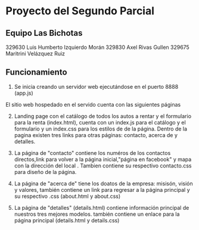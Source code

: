 # Proyecto del Segundo Parcial
## Equipo Las Bichotas
329630 Luis Humberto Izquierdo Morán
329830 Axel Rivas Gullen
329675 Maritrini Velázquez Ruiz

## Funcionamiento

1) Se inicia creando un servidor web ejecutándose en el puerto 8888 (app.js)

 El sitio web hospedado en el servido cuenta con las siguientes páginas

2) Landing page con el catálogo de todos los autos a rentar y el formulario para la renta (index.html), cuenta con un index.js para el catálogo y el formulario
y un index.css para los estilos de de la página. Dentro de la pagina existen tres links para otras páginas: contacto, acerca de y detalles.

3) La página de "contacto" contiene los numéros de los contactos directos,link para volver a la página inicial,"página en facebook" y mapa con la dirección del local . Tambien contiene su respectivo contacto.css para diseño de la página. 

4) La página de "acerca de" tiene los doatos de la empresa: misisón, visión y valores, también contiene un link para regresar a la página principal y su respectivo .css (about.html y about.css)

5) La página de "detalles" (details.html) contiene información principal de nuestros tres mejores modelos. también contiene un enlace para la página principal (details.html y details.css)
